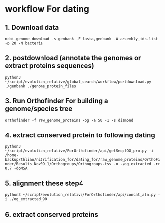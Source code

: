 
# workflow For dating

## 1. Download data

`ncbi-genome-download -s genbank -F fasta,genbank -A assembly_ids.list -p 20 -N bacteria`


## 2. postdownload (annotate the genomes or extract proteins sequences)
`python3 ~/script/evolution_relative/global_search/workflow/postdownload.py ./genbank ./genome_protein_files`


## 3. Run Orthofinder For building a genome/species tree

`orthofinder -f raw_genome_proteins -og -a 50 -1 -s diamond`


## 4. extract conserved protein to following dating
`python3 ~/script/evolution_relative/ForOrthofinder/api/getSeqofOG_pro.py -i /home-backup/thliao/nitrification_for/dating_for/raw_genome_proteins/OrthoFinder/Results_Nov09_1/Orthogroups/Orthogroups.tsv -o ./og_extracted -rr 0.7 -doMSA`


## 5. alignment these step4 

`python3 ~/script/evolution_relative/ForOrthofinder/api/concat_aln.py -i ./og_extracted_90`

## 6. extract conserved proteins
```

```
